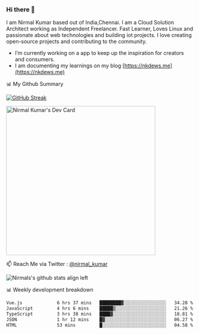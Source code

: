 ### Hi there 👋

 I am Nirmal Kumar based out of India,Chennai. I am a Cloud Solution Architect working as Independent Freelancer. Fast Learner, Loves Linux and passionate about web technologies and building iot projects. I love creating open-source projects and contributing to the community.

- I’m currently working on a app to keep up the inspiration for creators and consumers.
- I am documenting my learnings on my blog [https://nkdews.me](https://nkdews.me)


📊 My Github Summary

[![GitHub Streak](https://github-readme-streak-stats.herokuapp.com?user=nk-gears&theme=dark&hide_border=true&date_format=M%20j%5B%2C%20Y%5D)](https://git.io/streak-stats)

<a href="https://app.daily.dev/nirmal_kumar"><img src="https://api.daily.dev/devcards/a16cfcf02d384b16b41de71ce4d1d811.png?r=8ve" width="400" alt="Nirmal Kumar's Dev Card"/></a>

📫 Reach Me via  Twitter : [@nirmal_kumar](https://twitter.com/nirmal_kumar)

![Nirmals's github stats align left](https://github-readme-stats.vercel.app/api?username=nk-gears&show_icons=true)


📊 Weekly development breakdown

<!--START_SECTION:waka-->

```txt
Vue.js             6 hrs 37 mins   ████████▓░░░░░░░░░░░░░░░░   34.28 %
JavaScript         4 hrs 6 mins    █████▒░░░░░░░░░░░░░░░░░░░   21.26 %
TypeScript         3 hrs 38 mins   ████▓░░░░░░░░░░░░░░░░░░░░   18.81 %
JSON               1 hr 12 mins    █▓░░░░░░░░░░░░░░░░░░░░░░░   06.27 %
HTML               53 mins         █░░░░░░░░░░░░░░░░░░░░░░░░   04.58 %
```

<!--END_SECTION:waka-->


